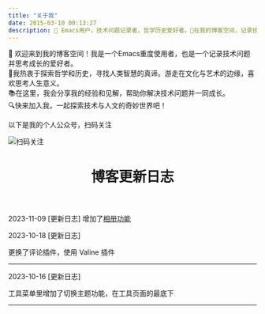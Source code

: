 ```yaml
---
title: "关于我"
date: 2015-03-10 00:13:27
description: 🐻 Emacs用户，技术问题记录者，哲学历史爱好者。🌟在我的博客空间，记录技术问题，分享思考成长的点滴。📚热爱哲学和历史，探索人类智慧的源泉。🔍一起探索技术与人文的交汇之处吧！
---
```


🐻 欢迎来到我的博客空间！我是一个Emacs重度使用者，也是一个记录技术问题并思考成长的爱好者。    
🌟我热衷于探索哲学和历史，寻找人类智慧的真谛。游走在文化与艺术的边缘，喜欢思考人生意义。  
📚在这里，我会分享我的经验和见解，帮助你解决技术问题并一同成长。  
🔍快来加入我，一起探索技术与人文的奇妙世界吧！    

以下是我的个人公众号，扫码关注

![扫码关注](/img/qrcode_for_weixin.jpg)

<header><h1 class="post-title">博客更新日志</h1></header>

2023-11-09 [更新日志]
增加了<a href='{{ "photo/" | relURL }}'>相册功能</a>

2023-10-18 [更新日志]

更换了评论插件，使用 Valine 插件

---
2023-10-16 [更新日志]

工具菜单里增加了切换主题功能，在工具页面的最底下

---

